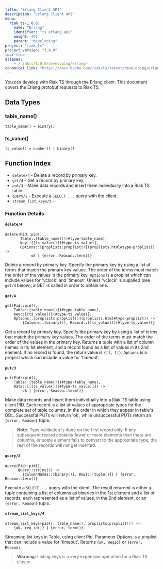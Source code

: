 ```yaml
---
title: "Erlang Client API"
description: "Erlang Client API"
menu:
  riak_ts-1.0.0:
    name: "Erlang"
    identifier: "ts_erlang_api"
    weight: 401
    parent: "developing"
project: "riak_ts"
project_version: "1.0.0"
toc: true
aliases:
    - /riakts/1.0.0/developing/erlang/
canonical_link: "https://docs.basho.com/riak/ts/latest/developing/erlang"
---
```



You can develop with Riak TS through the Erlang client. This document covers the Erlang protobuf requests to Riak TS.


## Data Types

### table_name()

`table_name() = binary()`

### ts_value()

`ts_value() = number() | binary()`


## Function Index

* `delete/4` - Delete a record by primary key.
* `get/4` - Get a record by primary key.
* `put/3` - Make data records and insert them individually into a Riak TS table.
* `query/2` - Execute a `SELECT ...` query with the client.
* `stream_list_keys/3` - 


### Function Details

#### `delete/4`

```
delete(Pid::pid(), 
       Table::[table_name()](#type-table_name), 
       Key::[[ts_value()](#type-ts_value)], 
       Options::[proplists:proplist()](proplists.html#type-proplist)) -> 
            ok | {error, Reason::term()}
```

Delete a record by primary key. Specify the primary key by using a list of terms that match the primary key values. The order of the terms must match the order of the values in the primary key. `Options` is a proplist which can include values for 'vclock' and 'timeout'. Unless 'vclock' is supplied (see `get/4` below), a GET is called in order to obtain one.


#### `get/4`

```
get(Pid::pid(), 
    Table::[table_name()](#type-table_name), 
    Key::[[ts_value()](#type-ts_value)], 
    Options::[proplists:proplist()](proplists.html#type-proplist)) -> 
        {Columns::[binary()], Record::[[ts_value()](#type-ts_value)]}
```

Get a record by primary key. Specify the primary key by using a list of terms that match the primary key values. The order of the terms must match the order of the values in the primary key. Returns a tuple with a list of column names in its 1st element, and a record found as a list of values in its 2nd element. If no record is found, the return value is `{[], []}`. `Options` is a proplist which can include a value for 'timeout'.


#### `put/3`

```
put(Pid::pid(), 
    Table::[table_name()](#type-table_name), 
    Data::[[[ts_value()](#type-ts_value)]]) -> 
        ok | {error, Reason::term()}
```  

Make data records and insert them individually into a Riak TS table using client PID. Each record is a list of values of appropriate types for the complete set of table columns, in the order in which they appear in table's DDL. Successful PUTs will return 'ok', while unsuccessful PUTs return an `{error, Reason}` tuple.

>**Note:** Type validation is done on the first record only. If any subsequent record contains fewer or more elements than there are columns, or some element fails to convert to the appropriate type, the rest of the records will not get inserted.


#### `query/2`

```
query(Pid::pid(), 
      Query::string()) -> 
        {ColumnNames::[binary()], Rows::[tuple()]} | {error, Reason::term()}
``` 

Execute a `SELECT ...` query with the client. The result returned is either a tuple containing a list of columns as binaries in the 1st element and a list of records, each represented as a list of values, in the 2nd element, or an `{error, Reason}` tuple.

#### `stream_list_keys/4`

```
stream_list_keys(pid(), table_name(), proplists:proplist()) ->
    {ok, req_id()} | {error, term()}.
```

Streaming list keys in Table, using client Pid.  Parameter Options is a proplist that can include a value for 'timeout'. Returns `{ok, ReqId}` or `{error, Reason}`.

>**Warning:** Listing keys is a very expensive operation for a Riak TS cluster.
